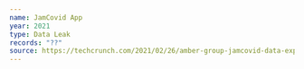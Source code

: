 ```yaml
---
name: JamCovid App
year: 2021
type: Data Leak
records: "??"
source: https://techcrunch.com/2021/02/26/amber-group-jamcovid-data-exposed/
---
```


